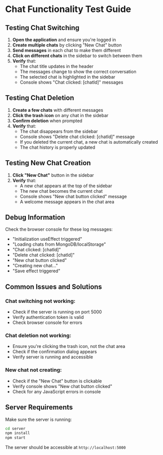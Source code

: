 # Chat Functionality Test Guide

## Testing Chat Switching

1. **Open the application** and ensure you're logged in
2. **Create multiple chats** by clicking "New Chat" button
3. **Send messages** in each chat to make them different
4. **Click on different chats** in the sidebar to switch between them
5. **Verify** that:
   - The chat title updates in the header
   - The messages change to show the correct conversation
   - The selected chat is highlighted in the sidebar
   - Console shows "Chat clicked: [chatId]" messages

## Testing Chat Deletion

1. **Create a few chats** with different messages
2. **Click the trash icon** on any chat in the sidebar
3. **Confirm deletion** when prompted
4. **Verify** that:
   - The chat disappears from the sidebar
   - Console shows "Delete chat clicked: [chatId]" message
   - If you deleted the current chat, a new chat is automatically created
   - The chat history is properly updated

## Testing New Chat Creation

1. **Click "New Chat"** button in the sidebar
2. **Verify** that:
   - A new chat appears at the top of the sidebar
   - The new chat becomes the current chat
   - Console shows "New chat button clicked" message
   - A welcome message appears in the chat area

## Debug Information

Check the browser console for these log messages:
- "Initialization useEffect triggered"
- "Loading chats from MongoDB/localStorage"
- "Chat clicked: [chatId]"
- "Delete chat clicked: [chatId]"
- "New chat button clicked"
- "Creating new chat..."
- "Save effect triggered"

## Common Issues and Solutions

### Chat switching not working:
- Check if the server is running on port 5000
- Verify authentication token is valid
- Check browser console for errors

### Chat deletion not working:
- Ensure you're clicking the trash icon, not the chat area
- Check if the confirmation dialog appears
- Verify server is running and accessible

### New chat not creating:
- Check if the "New Chat" button is clickable
- Verify console shows "New chat button clicked"
- Check for any JavaScript errors in console

## Server Requirements

Make sure the server is running:
```bash
cd server
npm install
npm start
```

The server should be accessible at `http://localhost:5000`
